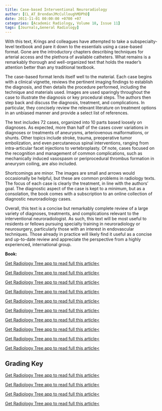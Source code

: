 ```yaml
---
title: Case-based Interventional Neuroradiology
author: [CL_AT_BrendanJMcCulloughMDPhD]
date: 2011-11-01 00:00:00 +0700 +07
categories: [Academic Radiology, Volume 18, Issue 11]
tags: [Journals,General Radiology]
---
```

With this text, Krings and colleagues have attempted to take a subspecialty-level textbook and pare it down to the essentials using a case-based format. Gone are the introductory chapters describing techniques for arterial access and the plethora of available catheters. What remains is a remarkably thorough and well-organized text that holds the reader’s attention better than any traditional textbook.

The case-based format lends itself well to the material. Each case begins with a clinical vignette, reviews the pertinent imaging findings to establish the diagnosis, and then details the procedure performed, including the technique and materials used. Images are used sparingly throughout the case to illustrate the diagnosis or key procedural steps. The authors then step back and discuss the diagnosis, treatment, and complications. In particular, they concisely review the relevant literature on treatment options in an unbiased manner and provide a select list of references.

The text includes 72 cases, organized into 10 parts based loosely on diagnoses. As expected, more than half of the cases cover variations in diagnoses or treatments of aneurysms, arteriovenous malformations, or shunts. Other topics include stroke, trauma, preoperative tumor embolization, and even percutaneous spinal interventions, ranging from intra-articular facet injections to vertebroplasty. Of note, cases focused on the recognition and management of common complications, such as mechanically induced vasospasm or periprocedural thrombus formation in aneurysm coiling, are also included.

Shortcomings are minor. The images are small and arrows would occasionally be helpful, but these are common problems in radiology texts. The focus of each case is clearly the treatment, in line with the authors’ goal. The diagnostic aspect of the case is kept to a minimum, but as a consolation, the book comes with a subscription to an online collection of diagnostic neuroradiology cases.

Overall, this text is a concise but remarkably complete review of a large variety of diagnoses, treatments, and complications relevant to the interventional neuroradiologist. As such, this text will be most useful to residents or fellows pursuing specialty training in neuroradiology or neurosurgery, particularly those with an interest in endovascular techniques. Those already in practice will likely find it useful as a concise and up-to-date review and appreciate the perspective from a highly experienced, international group.

**Book:**

[Get Radiology Tree app to read full this article<](https://clinicalpub.com/app)

[Get Radiology Tree app to read full this article<](https://clinicalpub.com/app)

[Get Radiology Tree app to read full this article<](https://clinicalpub.com/app)

[Get Radiology Tree app to read full this article<](https://clinicalpub.com/app)

[Get Radiology Tree app to read full this article<](https://clinicalpub.com/app)

[Get Radiology Tree app to read full this article<](https://clinicalpub.com/app)

[Get Radiology Tree app to read full this article<](https://clinicalpub.com/app)

[Get Radiology Tree app to read full this article<](https://clinicalpub.com/app)

[Get Radiology Tree app to read full this article<](https://clinicalpub.com/app)

[Get Radiology Tree app to read full this article<](https://clinicalpub.com/app)

## Grading Key

[Get Radiology Tree app to read full this article<](https://clinicalpub.com/app)

[Get Radiology Tree app to read full this article<](https://clinicalpub.com/app)

[Get Radiology Tree app to read full this article<](https://clinicalpub.com/app)

[Get Radiology Tree app to read full this article<](https://clinicalpub.com/app)